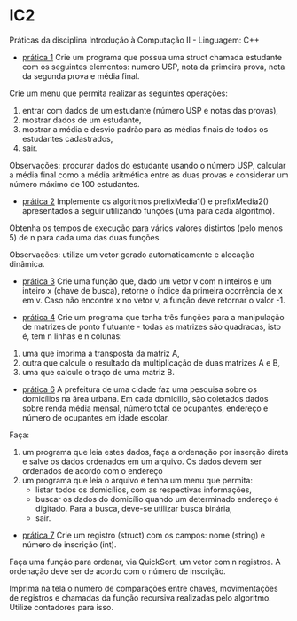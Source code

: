 # IC2
Práticas da disciplina Introdução à Computação II - Linguagem: C++

+ [prática 1]() 
Crie um programa que possua uma struct chamada estudante com os seguintes elementos: numero USP, nota da primeira prova, nota da segunda prova e média final.

Crie um menu que permita realizar as seguintes operações:

1) entrar com dados de um estudante (número USP e notas das provas),
2) mostrar dados de um estudante,
3) mostrar a média e desvio padrão para as médias finais de todos os estudantes cadastrados,
4) sair. 
  
Observações: procurar dados do estudante usando o número USP, calcular a média final como a média aritmética entre as duas provas e considerar um número máximo de 100 estudantes.

+ [prática 2]() 
Implemente os algoritmos prefixMedia1() e prefixMedia2() apresentados a seguir utilizando funções (uma para cada algoritmo).

Obtenha os tempos de execução para vários valores distintos (pelo menos 5) de n para cada uma das duas funções.

Observações: utilize um vetor gerado automaticamente e alocação dinâmica.

+ [prática 3]() 
Crie uma função que, dado um vetor v com n inteiros e um inteiro x (chave de busca), retorne o índice da primeira ocorrência de x em v.  Caso não encontre x no vetor v, a função deve retornar o valor -1. 

+ [prática 4]() 
Crie um programa que tenha três funções para a manipulação de matrizes de ponto flutuante - todas as matrizes são quadradas, isto é, tem n linhas e n colunas: 

1) uma que imprima a transposta da matriz A,
2) outra que calcule o resultado da multiplicação de duas matrizes A e B,
3) uma que calcule o traço de uma matriz B. 

+ [prática 6]() 
A prefeitura de uma cidade faz uma pesquisa sobre os domicílios na área urbana. Em cada domicilio, são coletados dados sobre renda média mensal, número total de ocupantes, endereço e número de ocupantes em idade escolar. 

Faça:
1) um programa que leia estes dados, faça a ordenação por inserção direta e salve os dados ordenados em um arquivo. Os dados devem ser ordenados de acordo com o endereço
2) um programa que leia o arquivo e tenha um menu que permita:
    + listar todos os domicílios, com as respectivas informações,
    + buscar os dados do domicílio quando um determinado endereço é digitado. Para a busca, deve-se utilizar busca binária,
    + sair.
 
+ [prática 7]() 
Crie um registro (struct) com os campos: nome (string) e número de inscrição (int). 

Faça uma função para ordenar, via QuickSort, um vetor com n registros. A ordenação deve ser de acordo com o número de inscrição.

Imprima na tela o número de comparações entre chaves, movimentações de registros e chamadas da função recursiva realizadas pelo algoritmo. Utilize contadores para isso.
